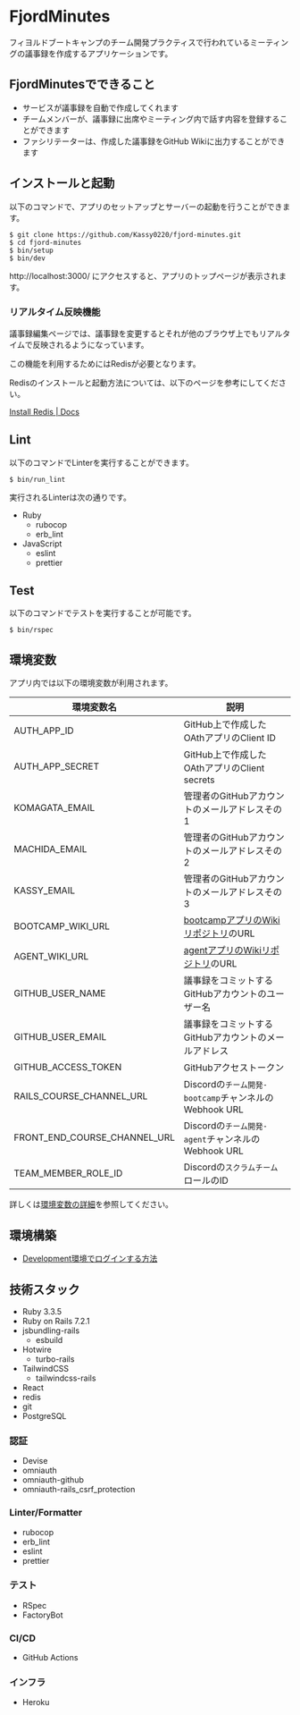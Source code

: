 # FjordMinutes
フィヨルドブートキャンプのチーム開発プラクティスで行われているミーティングの議事録を作成するアプリケーションです。

## FjordMinutesでできること
- サービスが議事録を自動で作成してくれます
- チームメンバーが、議事録に出席やミーティング内で話す内容を登録することができます
- ファシリテーターは、作成した議事録をGitHub Wikiに出力することができます

## インストールと起動
以下のコマンドで、アプリのセットアップとサーバーの起動を行うことができます。

```
$ git clone https://github.com/Kassy0220/fjord-minutes.git
$ cd fjord-minutes
$ bin/setup
$ bin/dev
```

http://localhost:3000/ にアクセスすると、アプリのトップページが表示されます。

### リアルタイム反映機能
議事録編集ページでは、議事録を変更するとそれが他のブラウザ上でもリアルタイムで反映されるようになっています。

この機能を利用するためにはRedisが必要となります。

Redisのインストールと起動方法については、以下のページを参考にしてください。

[Install Redis \| Docs](https://redis.io/docs/latest/operate/oss_and_stack/install/install-redis/)

## Lint
以下のコマンドでLinterを実行することができます。
```
$ bin/run_lint
```

実行されるLinterは次の通りです。
- Ruby
  - rubocop
  - erb_lint
- JavaScript
  - eslint
  - prettier

## Test
以下のコマンドでテストを実行することが可能です。
```
$ bin/rspec
```

## 環境変数
アプリ内では以下の環境変数が利用されます。

| 環境変数名                   | 説明                                                                    | 
| ---------------------------- |-----------------------------------------------------------------------| 
| AUTH_APP_ID                  | GitHub上で作成したOAthアプリのClient ID                                         | 
| AUTH_APP_SECRET              | GitHub上で作成したOAthアプリのClient secrets                                    | 
| KOMAGATA_EMAIL               | 管理者のGitHubアカウントのメールアドレスその1                                            | 
| MACHIDA_EMAIL                | 管理者のGitHubアカウントのメールアドレスその2                                            | 
| KASSY_EMAIL                  | 管理者のGitHubアカウントのメールアドレスその3                                            | 
| BOOTCAMP_WIKI_URL            | [bootcampアプリのWikiリポジトリ](https://github.com/fjordllc/bootcamp/wiki)のURL | 
| AGENT_WIKI_URL               | [agentアプリのWikiリポジトリ](https://github.com/fjordllc/agent/wiki)のURL      | 
| GITHUB_USER_NAME             | 議事録をコミットするGitHubアカウントのユーザー名                                           | 
| GITHUB_USER_EMAIL            | 議事録をコミットするGitHubアカウントのメールアドレス                                         | 
| GITHUB_ACCESS_TOKEN          | GitHubアクセストークン                                                        | 
| RAILS_COURSE_CHANNEL_URL     | Discordの`チーム開発-bootcamp`チャンネルのWebhook URL                             | 
| FRONT_END_COURSE_CHANNEL_URL | Discordの`チーム開発-agent`チャンネルのWebhook URL                                | 
| TEAM_MEMBER_ROLE_ID          | Discordの`スクラムチーム`ロールのID                                               | 

詳しくは[環境変数の詳細](https://github.com/Kassy0220/fjord-minutes/wiki/%E7%92%B0%E5%A2%83%E5%A4%89%E6%95%B0%E3%81%AE%E8%A9%B3%E7%B4%B0)を参照してください。

## 環境構築
- [Development環境でログインする方法](https://github.com/Kassy0220/fjord-minutes/wiki/Development%E7%92%B0%E5%A2%83%E3%81%A7%E3%83%AD%E3%82%B0%E3%82%A4%E3%83%B3%E3%81%99%E3%82%8B%E6%96%B9%E6%B3%95)

## 技術スタック
- Ruby 3.3.5
- Ruby on Rails 7.2.1
- jsbundling-rails
    - esbuild
- Hotwire
    - turbo-rails
- TailwindCSS
    - tailwindcss-rails
- React
- redis
- git
- PostgreSQL

### 認証
- Devise
- omniauth
- omniauth-github
- omniauth-rails_csrf_protection

### Linter/Formatter
- rubocop
- erb_lint
- eslint
- prettier

### テスト
- RSpec
- FactoryBot

### CI/CD
- GitHub Actions

### インフラ
- Heroku
